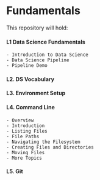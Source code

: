 # Fundamentals

This repository will hold:

#### L1 Data Science Fundamentals
    - Introduction to Data Science
    - Data Science Pipeline
    - Pipeline Demo
#### L2. DS Vocabulary
#### L3. Environment Setup
#### L4. Command Line
    - Overview
    - Introduction
    - Listing Files
    - File Paths
    - Navigating the Filesystem
    - Creating Files and Directories
    - Moving Files
    - More Topics
#### L5. Git